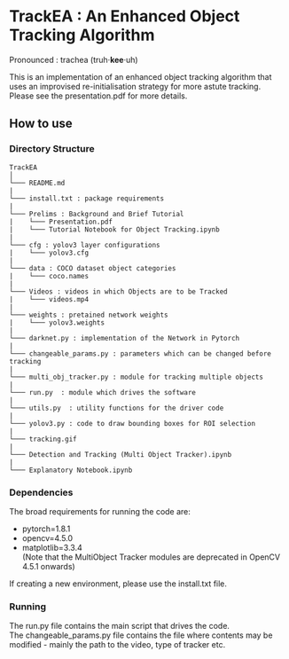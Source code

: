 # TrackEA : An Enhanced Object Tracking Algorithm

Pronounced : trachea (truh·**kee**·uh)  
  
  
This is an implementation of an enhanced object tracking algorithm that uses an improvised re-initialisation strategy for more astute tracking.  
Please see the presentation.pdf for more details.  

## How to use

### Directory Structure

```
TrackEA
│   
└─── README.md
|
└─── install.txt : package requirements 
|
└─── Prelims : Background and Brief Tutorial 
|    └─── Presentation.pdf
|    └─── Tutorial Notebook for Object Tracking.ipynb
|
└─── cfg : yolov3 layer configurations
|    └─── yolov3.cfg
|
└─── data : COCO dataset object categories
|    └─── coco.names
|
└─── Videos : videos in which Objects are to be Tracked 
|    └─── videos.mp4
|
└─── weights : pretained network weights  
|    └─── yolov3.weights
|
└─── darknet.py : implementation of the Network in Pytorch 
|
└─── changeable_params.py : parameters which can be changed before tracking 
|
└─── multi_obj_tracker.py : module for tracking multiple objects 
|
└─── run.py  : module which drives the software
|
└─── utils.py  : utility functions for the driver code
|
└─── yolov3.py : code to draw bounding boxes for ROI selection   
|
└─── tracking.gif  
|
└─── Detection and Tracking (Multi Object Tracker).ipynb
|
└─── Explanatory Notebook.ipynb  
```

### Dependencies
The broad requirements for running the code are:
* pytorch=1.8.1
* opencv=4.5.0
* matplotlib=3.3.4   
(Note that the MultiObject Tracker modules are deprecated in OpenCV 4.5.1 onwards)
  
If creating a new environment, please use the install.txt file.  

### Running
The run.py file contains the main script that drives the code.  
The changeable_params.py file contains the file where contents may be modified - mainly the path to the video, type of tracker etc.
